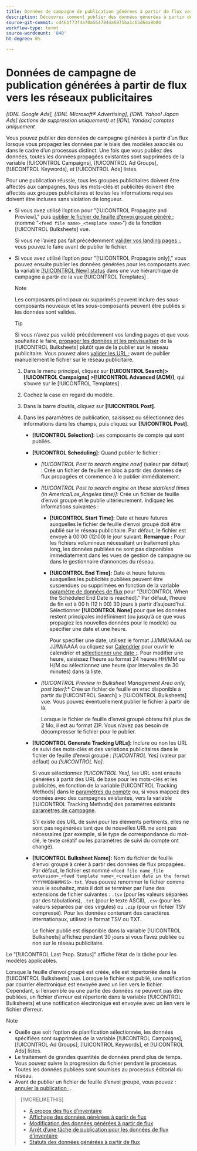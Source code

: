 ```yaml
---
title: Données de campagne de publication générées à partir de flux vers les réseaux publicitaires
description: Découvrez comment publier des données générées à partir de flux de données d’inventaire sur des réseaux publicitaires.
source-git-commit: cd461f73f4a70a5647844a6075ba1c65d64a9b04
workflow-type: tm+mt
source-wordcount: '840'
ht-degree: 0%

---
```


# Données de campagne de publication générées à partir de flux vers les réseaux publicitaires

*[!DNL Google Ads], [!DNL Microsoft® Advertising], [!DNL Yahoo! Japan Ads] (actions de suppression uniquement) et [!DNL Yandex] comptes uniquement*

Vous pouvez publier des données de campagne générées à partir d’un flux lorsque vous propagez les données par le biais des modèles associés ou dans le cadre d’un processus distinct. Une fois que vous publiez des données, toutes les données propagées existantes sont supprimées de la variable [!UICONTROL Campaigns], [!UICONTROL Ad Groups], [!UICONTROL Keywords], et [!UICONTROL Ads] listes.

Pour une publication réussie, tous les groupes publicitaires doivent être affectés aux campagnes, tous les mots-clés et publicités doivent être affectés aux groupes publicitaires et toutes les informations requises doivent être incluses sans violation de longueur.

* Si vous avez utilisé l’option pour &quot;[!UICONTROL Propagate and Preview],&quot; puis [publier le fichier de feuille d’envoi groupé généré ;](/help/search-social-commerce/campaign-management/bulksheets/bulksheet-post.md) (nommé &quot;`<feed file name>_<template name>`&quot;) de la fonction [!UICONTROL Bulksheets] vue.

   Si vous ne l’aviez pas fait précédemment [valider vos landing pages ;](/help/search-social-commerce/campaign-management/bulksheets/bulksheet-validate-landing-pages.md), vous pouvez le faire avant de publier le fichier.

* Si vous avez utilisé l’option pour &quot;[!UICONTROL Propagate only],&quot; vous pouvez ensuite publier les données générées pour les composants avec la variable [[!UICONTROL New] status](propagated-data-status.md) dans une vue hiérarchique de campagne à partir de la vue [!UICONTROL Templates] .

   >[!NOTE]
   >
   >Les composants principaux ou supprimés peuvent inclure des sous-composants nouveaux et les sous-composants peuvent être publiés si les données sont valides.

   >[!TIP]
   >
   >Si vous n’avez pas validé précédemment vos landing pages et que vous souhaitez le faire, [propager les données et les prévisualiser](feed-data-propagate.md) de la [!UICONTROL Bulksheets] plutôt que de la publier sur le réseau publicitaire. Vous pouvez alors [valider les URL ;](/help/search-social-commerce/campaign-management/bulksheets/bulksheet-validate-landing-pages.md) avant de publier manuellement le fichier sur le réseau publicitaire.

   1. Dans le menu principal, cliquez sur **[!UICONTROL Search]> [!UICONTROL Campaigns] >[!UICONTROL Advanced (ACM)]**, qui s’ouvre sur le [!UICONTROL Templates] .

   1. Cochez la case en regard du modèle.

   1. Dans la barre d’outils, cliquez sur **[!UICONTROL Post]**.

   1. Dans les paramètres de publication, saisissez ou sélectionnez des informations dans les champs, puis cliquez sur **[!UICONTROL Post]**.

      * **[!UICONTROL Selection]:** Les composants de compte qui sont publiés.

      * **[!UICONTROL Scheduling]:** Quand publier le fichier :

         * *[!UICONTROL Post to search engine now]* (valeur par défaut) : Crée un fichier de feuille en bloc à partir des données de flux propagées et commence à le publier immédiatement.

         * *[!UICONTROL Post to search engine on these start/end times (in America/Los_Angeles time)]:* Crée un fichier de feuille d’envoi groupé et le publie ultérieurement. Indiquez les informations suivantes :

            * **[!UICONTROL Start Time]:** Date et heure futures auxquelles le fichier de feuille d’envoi groupé doit être publié sur le réseau publicitaire. Par défaut, le fichier est envoyé à 00:00 (12:00) le jour suivant. **Remarque :** Pour les fichiers volumineux nécessitant un traitement plus long, les données publiées ne sont pas disponibles immédiatement dans les vues de gestion de campagne ou dans le gestionnaire d’annonces du réseau.

            * **[!UICONTROL End Time]:** Date et heure futures auxquelles les publicités publiées peuvent être suspendues ou supprimées en fonction de la variable [paramètre de données de flux](feed-settings-manage.md#feed-data-settings) pour &quot;[!UICONTROL When the Scheduled End Date is reached].&quot; Par défaut, l’heure de fin est à 00 h (12 h 00) 30 jours à partir d’aujourd’hui. Sélectionner **[!UICONTROL None]** pour que les données restent principales indéfiniment (ou jusqu’à ce que vous propagiez les nouvelles données pour le modèle) ou spécifier une date et une heure.

               Pour spécifier une date, utilisez le format JJ/MM/AAAA ou JJ/M/AAAA ou cliquez sur [Calendrier](/help/search-social-commerce/assets/calendar.png "Calendrier") pour ouvrir le calendrier et [sélectionner une date ;](/help/search-social-commerce/common-tasks/navigation-editing-selection/calendar.md). Pour modifier une heure, saisissez l’heure au format 24 heures HH/MM ou H/M ou sélectionnez une heure (par intervalles de 30 minutes) dans la liste.
         * *[!UICONTROL Preview in Bulksheet Management Area only, post later]:** Crée un fichier de feuille en vrac disponible à partir du [!UICONTROL Search] > [!UICONTROL Bulksheets] vue. Vous pouvez éventuellement publier le fichier à partir de là.

            Lorsque le fichier de feuille d’envoi groupé obtenu fait plus de 2 Mo, il est au format ZIP. Vous n’avez pas besoin de décompresser le fichier pour le publier.
      * **[!UICONTROL Generate Tracking URLs]:** Inclure ou non les URL de suivi des mots-clés et des variations publicitaires dans le fichier de feuille d’envoi groupé : *[!UICONTROL Yes]* (valeur par défaut) ou *[!UICONTROL No]*.

         Si vous sélectionnez *[!UICONTROL Yes]*, les URL sont ensuite générées à partir des URL de base pour les mots-clés et les publicités, en fonction de la variable [!UICONTROL Tracking Methods] dans le [paramètres du compte](/help/search-social-commerce/campaign-management/accounts/ad-network-account-manage.md) ou, si vous mappez des données avec des campagnes existantes, vers la variable [!UICONTROL Tracking Methods] des paramètres existants [paramètres de campagne](/help/search-social-commerce/campaign-management/campaigns/campaign-manage.md).

         S’il existe des URL de suivi pour les éléments pertinents, elles ne sont pas regénérées tant que de nouvelles URL ne sont pas nécessaires (par exemple, si le type de correspondance du mot-clé, le texte créatif ou les paramètres de suivi du compte ont changé).

      * **[!UICONTROL Bulksheet Name]:** Nom du fichier de feuille d’envoi groupé à créer à partir des données de flux propagées. Par défaut, le fichier est nommé `<feed file name_file extension>_<feed template name>_<creation date in the format YYYYMMDDHHMMSS>.txt`. Vous pouvez renommer le fichier comme vous le souhaitez, mais il doit se terminer par l’une des extensions de fichier suivantes : `.tsv` (pour les valeurs séparées par des tabulations), `.txt` (pour le texte ASCII), `.csv` (pour les valeurs séparées par des virgules) ou `.zip` (pour un fichier TSV compressé). Pour les données contenant des caractères internationaux, utilisez le format TSV ou TXT.

         Le fichier publié est disponible dans la variable [!UICONTROL Bulksheets] affichez pendant 30 jours si vous l’avez publiée ou non sur le réseau publicitaire.



Le &quot;[!UICONTROL Last Prop. Status]&quot; affiche l’état de la tâche pour les modèles applicables.

Lorsque la feuille d’envoi groupé est créée, elle est répertoriée dans la [!UICONTROL Bulksheets] vue. Lorsque le fichier est publié, une notification par courrier électronique est envoyée avec un lien vers le fichier. Cependant, si l’ensemble ou une partie des données ne peuvent pas être publiées, un fichier d’erreur est répertorié dans la variable [!UICONTROL Bulksheets] et une notification électronique est envoyée avec un lien vers le fichier d’erreur.

>[!NOTE]
>
>* Quelle que soit l’option de planification sélectionnée, les données spécifiées sont supprimées de la variable [!UICONTROL Campaigns], [!UICONTROL Ad Groups], [!UICONTROL Keywords], et [!UICONTROL Ads] listes.
>* Le traitement de grandes quantités de données prend plus de temps. Vous pouvez suivre la progression du fichier pendant le processus.
>* Toutes les données publiées sont soumises au processus éditorial du réseau.
>* Avant de publier un fichier de feuille d’envoi groupé, vous pouvez : [annuler la publication ;](/help/search-social-commerce/campaign-management/bulksheets/bulksheet-stop-job.md).


>[!MORELIKETHIS]
>
>* [À propos des flux d’inventaire](inventory-feeds-about.md)
>* [Affichage des données générées à partir de flux](propagated-data-view.md)
>* [Modification des données générées à partir de flux](propagated-data-edit.md)
>* [Arrêt d’une tâche de publication pour les données de flux d’inventaire](stop-job.md)
>* [Statuts des données générées à partir de flux](propagated-data-status.md)

